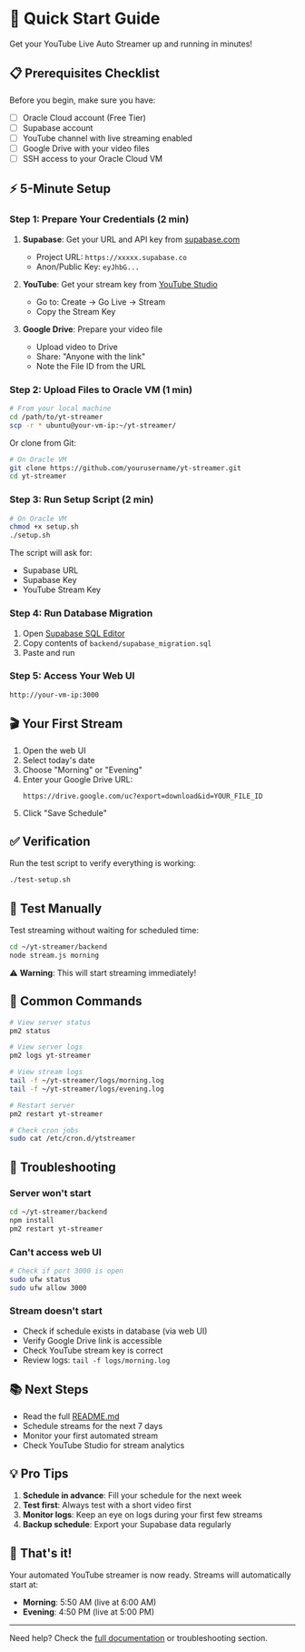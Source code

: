 # 🚀 Quick Start Guide

Get your YouTube Live Auto Streamer up and running in minutes!

## 📋 Prerequisites Checklist

Before you begin, make sure you have:

- [ ] Oracle Cloud account (Free Tier)
- [ ] Supabase account
- [ ] YouTube channel with live streaming enabled
- [ ] Google Drive with your video files
- [ ] SSH access to your Oracle Cloud VM

## ⚡ 5-Minute Setup

### Step 1: Prepare Your Credentials (2 min)

1. **Supabase**: Get your URL and API key from [supabase.com](https://supabase.com)
   - Project URL: `https://xxxxx.supabase.co`
   - Anon/Public Key: `eyJhbG...`

2. **YouTube**: Get your stream key from [YouTube Studio](https://studio.youtube.com)
   - Go to: Create → Go Live → Stream
   - Copy the Stream Key

3. **Google Drive**: Prepare your video file
   - Upload video to Drive
   - Share: "Anyone with the link"
   - Note the File ID from the URL

### Step 2: Upload Files to Oracle VM (1 min)

```bash
# From your local machine
cd /path/to/yt-streamer
scp -r * ubuntu@your-vm-ip:~/yt-streamer/
```

Or clone from Git:
```bash
# On Oracle VM
git clone https://github.com/yourusername/yt-streamer.git
cd yt-streamer
```

### Step 3: Run Setup Script (2 min)

```bash
# On Oracle VM
chmod +x setup.sh
./setup.sh
```

The script will ask for:
- Supabase URL
- Supabase Key
- YouTube Stream Key

### Step 4: Run Database Migration

1. Open [Supabase SQL Editor](https://supabase.com/dashboard/project/_/sql)
2. Copy contents of `backend/supabase_migration.sql`
3. Paste and run

### Step 5: Access Your Web UI

```
http://your-vm-ip:3000
```

## 🎬 Your First Stream

1. Open the web UI
2. Select today's date
3. Choose "Morning" or "Evening"
4. Enter your Google Drive URL:
   ```
   https://drive.google.com/uc?export=download&id=YOUR_FILE_ID
   ```
5. Click "Save Schedule"

## ✅ Verification

Run the test script to verify everything is working:

```bash
./test-setup.sh
```

## 🧪 Test Manually

Test streaming without waiting for scheduled time:

```bash
cd ~/yt-streamer/backend
node stream.js morning
```

⚠️ **Warning**: This will start streaming immediately!

## 🔧 Common Commands

```bash
# View server status
pm2 status

# View server logs
pm2 logs yt-streamer

# View stream logs
tail -f ~/yt-streamer/logs/morning.log
tail -f ~/yt-streamer/logs/evening.log

# Restart server
pm2 restart yt-streamer

# Check cron jobs
sudo cat /etc/cron.d/ytstreamer
```

## 🐛 Troubleshooting

### Server won't start
```bash
cd ~/yt-streamer/backend
npm install
pm2 restart yt-streamer
```

### Can't access web UI
```bash
# Check if port 3000 is open
sudo ufw status
sudo ufw allow 3000
```

### Stream doesn't start
- Check if schedule exists in database (via web UI)
- Verify Google Drive link is accessible
- Check YouTube stream key is correct
- Review logs: `tail -f logs/morning.log`

## 📚 Next Steps

- Read the full [README.md](README.md)
- Schedule streams for the next 7 days
- Monitor your first automated stream
- Check YouTube Studio for stream analytics

## 💡 Pro Tips

1. **Schedule in advance**: Fill your schedule for the next week
2. **Test first**: Always test with a short video first
3. **Monitor logs**: Keep an eye on logs during your first few streams
4. **Backup schedule**: Export your Supabase data regularly

## 🎉 That's it!

Your automated YouTube streamer is now ready. Streams will automatically start at:
- **Morning**: 5:50 AM (live at 6:00 AM)
- **Evening**: 4:50 PM (live at 5:00 PM)

---

Need help? Check the [full documentation](README.md) or troubleshooting section.
